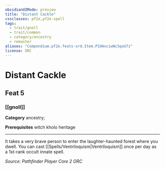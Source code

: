 ```yaml
---
obsidianUIMode: preview
title: "Distant Cackle"
cssclasses: pf2e,pf2e-spell
tags:
  - trait/gnoll
  - trait/common
  - category/ancestry
  - remaster
aliases: "Compendium.pf2e.feats-srd.Item.P19AnciwNcSqxU7z"
license: ORC
---
```

# Distant Cackle
## Feat 5
### [[gnoll]]

**Category** ancestry; 



**Prerequisites** witch kholo heritage
* * *
It takes a very brave person to enter the laughter-haunted forest where you dwell. You can cast [[Spells/Ventriloquism|Ventriloquism]] once per day as a 1st-rank occult innate spell.

*Source: Pathfinder Player Core 2*
*ORC*